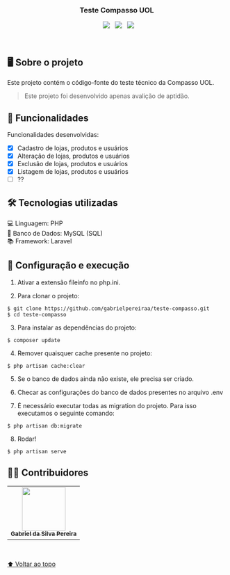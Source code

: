 <br />
<p align="center" id="nome-do-projeto">
  <h3 align="center">Teste Compasso UOL</h3>
  <p align="center">
    &nbsp
    <img src="https://img.shields.io/badge/PHP-777BB4?style=for-the-badge&logo=php&logoColor=white" />
    &nbsp
    <img src="https://img.shields.io/badge/Laravel-FF2D20?style=for-the-badge&logo=laravel&logoColor=white" />
    &nbsp
    <img src="https://img.shields.io/badge/MySQL-00000F?style=for-the-badge&logo=mysql&logoColor=white" />
  </p>
</p>
<br/>

## 🖥️ Sobre o projeto
Este projeto contém o código-fonte do teste técnico da Compasso UOL.

> Este projeto foi desenvolvido apenas avalição de aptidão.

## 📃 Funcionalidades

Funcionalidades desenvolvidas:

- [x] Cadastro de lojas, produtos e usuários
- [x] Alteração de lojas, produtos e usuários
- [x] Exclusão de lojas, produtos e usuários
- [x] Listagem de lojas, produtos e usuários
- [ ] ??

## 🛠️ Tecnologias utilizadas
<p align="left">
  💻 Linguagem: PHP <br>
  💾 Banco de Dados: MySQL (SQL) <br>
  📚 Framework: Laravel <br>
</p>

## 🚀 Configuração e execução
1) Ativar a extensão fileinfo no php.ini.

2) Para clonar o projeto:
```
$ git clone https://github.com/gabrielpereiraa/teste-compasso.git
$ cd teste-compasso
```

3) Para instalar as dependências do projeto:
```
$ composer update
```

4) Remover quaisquer cache presente no projeto:
```
$ php artisan cache:clear
```

5) Se o banco de dados ainda não existe, ele precisa ser criado.

6) Checar as configurações do banco de dados presentes no arquivo .env

7) É necessário executar todas as migration do projeto. Para isso executamos o seguinte comando:
```
$ php artisan db:migrate
```

8) Rodar!
```
$ php artisan serve
```

## 👷‍♂️ Contribuidores<br>
<table>
  <tr>
    <td align="center">
      <a href="#">
        <img src="https://avatars3.githubusercontent.com/u/31936044" width="100px;"/><br>
        <sub>
          <b>Gabriel da Silva Pereira</b>
        </sub>
      </a>
    </td>
  </tr>
</table>
<br>

[⬆ Voltar ao topo](#nome-do-projeto)<br>

